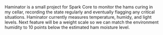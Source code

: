 Haminator is a small project for Spark Core to monitor the hams curing in my cellar, recording the
state regularly and eventually flagging any critical situations.
Haminator currently measures temperature, humidy, and light levels.  Next feature will be a weight scale so we
can match the environment humidity to 10 points below the estimated ham moisture level.